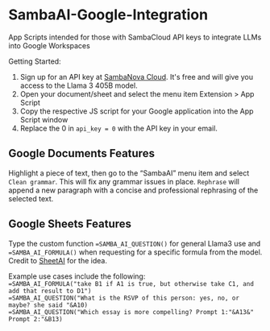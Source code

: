 # SambaAI-Google-Integration
App Scripts intended for those with SambaCloud API keys to integrate LLMs into Google Workspaces

Getting Started:
1. Sign up for an API key at <a href="https://cloud.sambanova.ai/apis">SambaNova Cloud</a>. It's free and will give you access to the Llama 3 405B model.
2. Open your document/sheet and select the menu item Extension > App Script
3. Copy the respective JS script for your Google application into the App Script window
4. Replace the 0 in `api_key = 0` with the API key in your email.


## Google Documents Features
Highlight a piece of text, then go to the “SambaAI” menu item and select `Clean grammar`. This will fix any grammar issues in place.
`Rephrase` will append a new paragraph with a concise and professional rephrasing of the selected text.

## Google Sheets Features
Type the custom function `=SAMBA_AI_QUESTION()` for general Llama3 use and `=SAMBA_AI_FORMULA()` when requesting for a specific formula from the model. Credit to <a href="https://www.sheetai.app/">SheetAI</a> for the idea.

Example use cases include the following: \
`=SAMBA_AI_FORMULA("take B1 if A1 is true, but otherwise take C1, and add that result to D1")` \
`=SAMBA_AI_QUESTION("What is the RSVP of this person: yes, no, or maybe? she said "&A10)` \
`=SAMBA_AI_QUESTION("Which essay is more compelling? Prompt 1:"&A13&" Prompt 2:"&B13)`
